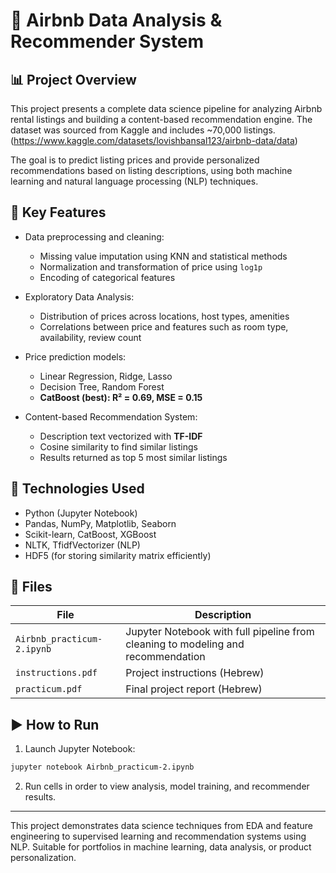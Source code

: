 # 🏡 Airbnb Data Analysis & Recommender System

## 📊 Project Overview

This project presents a complete data science pipeline for analyzing Airbnb rental listings and building a content-based recommendation engine. The dataset was sourced from Kaggle and includes ~70,000 listings.   
(https://www.kaggle.com/datasets/lovishbansal123/airbnb-data/data)

The goal is to predict listing prices and provide personalized recommendations based on listing descriptions, using both machine learning and natural language processing (NLP) techniques.

## 🔧 Key Features

- Data preprocessing and cleaning:
  - Missing value imputation using KNN and statistical methods
  - Normalization and transformation of price using `log1p`
  - Encoding of categorical features

- Exploratory Data Analysis:
  - Distribution of prices across locations, host types, amenities
  - Correlations between price and features such as room type, availability, review count

- Price prediction models:
  - Linear Regression, Ridge, Lasso
  - Decision Tree, Random Forest
  - **CatBoost (best): R² = 0.69, MSE = 0.15**

- Content-based Recommendation System:
  - Description text vectorized with **TF-IDF**
  - Cosine similarity to find similar listings
  - Results returned as top 5 most similar listings

## 🚀 Technologies Used

- Python (Jupyter Notebook)
- Pandas, NumPy, Matplotlib, Seaborn
- Scikit-learn, CatBoost, XGBoost
- NLTK, TfidfVectorizer (NLP)
- HDF5 (for storing similarity matrix efficiently)

## 📂 Files

| File | Description |
|------|-------------|
| `Airbnb_practicum-2.ipynb` | Jupyter Notebook with full pipeline from cleaning to modeling and recommendation |
| `instructions.pdf` | Project instructions (Hebrew) |
| `practicum.pdf` | Final project report (Hebrew) |

## ▶️ How to Run

1. Launch Jupyter Notebook:
```bash
jupyter notebook Airbnb_practicum-2.ipynb
```
2. Run cells in order to view analysis, model training, and recommender results.

---

This project demonstrates data science techniques from EDA and feature engineering to supervised learning and recommendation systems using NLP. Suitable for portfolios in machine learning, data analysis, or product personalization.
